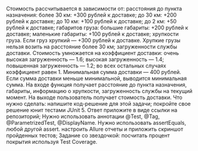 Стоимость рассчитывается в зависимости от:
расстояния до пункта назначения:
более 30 км: +300 рублей к доставке;
до 30 км: +200 рублей к доставке;
до 10 км: +100 рублей к доставке;
до 2 км: +50 рублей к доставке;
габаритов груза:
большие габариты: +200 рублей к доставке;
маленькие габариты: +100 рублей к доставке;
хрупкости груза. Если груз хрупкий — +300 рублей к доставке. Хрупкие грузы нельзя возить на расстояние более 30 км;
загруженности службы доставки. Стоимость умножается на коэффициент доставки:
очень высокая загруженность — 1.6;
высокая загруженность — 1.4;
повышенная загруженность — 1.2;
во всех остальных случаях коэффициент равен 1.
Минимальная сумма доставки — 400 рублей. Если сумма доставки меньше минимальной, выводится минимальная сумма.
На входе функция получает расстояние до пункта назначения, габариты, информацию о хрупкости, загруженность службы на текущий момент. На выходе пользователь получает стоимость доставки.
Что нужно сделать:
напишите код-решение для этой задачи;
покройте свое решение юнит тестами JUnit 5. Ответ приложите в виде ссылки на репозиторий;
Нужно использовать аннотации @Test, @Tag, @ParametrizedTest, @DisplayName.
Нужно использовать assertEquals, любой другой assert.
настроить Allure отчеты и приложить скриншот пройденных тестов;
Задание со звездочкой: посчитать процент покрытия используя Test Coverage. 

